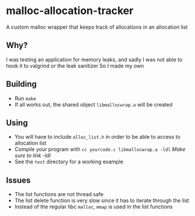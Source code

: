 # malloc-allocation-tracker
A custom malloc wrapper that keeps track of allocations in an allocation list

## Why?

I was testing an application for memory leaks, and sadly I was not able to hook it to valgrind or the leak sanitizer
So I made my own

## Building
* Run `make`
* If all works out, the shared object `libmallocwrap.a` will be created

## Using
* You will have to include `alloc_list.h` in order to be able to access to allocation list
* Compile your program with `cc yourcode.c libmallocwrap.a -ldl` *Make sure to link -ldl*
* See the `test` directory for a working example

## Issues
* The list functions are not thread safe
* The list delete function is very slow since it has to iterate through the list
* Instead of the regular libc `malloc`, `mmap` is used in the list functions

    
